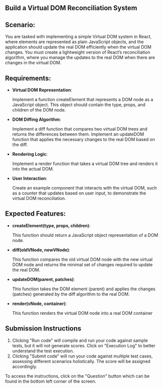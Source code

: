 ## Build a Virtual DOM Reconciliation System
## Scenario:
You are tasked with implementing a simple Virtual DOM system in React, where elements are represented as plain JavaScript objects, and the application should update the real DOM efficiently when the virtual DOM changes. You must create a lightweight version of React’s reconciliation algorithm, where you manage the updates to the real DOM when there are changes in the virtual DOM.

## Requirements:
- **Virtual DOM Representation**:

  Implement a function createElement that represents a DOM node as a JavaScript object. This object should contain the type, props, and children of the DOM node.

- **DOM Diffing Algorithm**:

  Implement a diff function that compares two virtual DOM trees and returns the differences between them.
  Implement an updateDOM function that applies the necessary changes to the real DOM based on the diff.

- **Rendering Logic**:

  Implement a render function that takes a virtual DOM tree and renders it into the actual DOM.

- **User Interaction**:

  Create an example component that interacts with the virtual DOM, such as a counter that updates based on user input, to demonstrate the virtual DOM reconciliation.

## Expected Features:
- **createElement(type, props, children)**:

  This function should return a JavaScript object representation of a DOM node.

- **diff(oldVNode, newVNode)**:

  This function compares the old virtual DOM node with the new virtual DOM node and returns the minimal set of changes required to update the real DOM.

- **updateDOM(parent, patches)**:

  This function takes the DOM element (parent) and applies the changes (patches) generated by the diff algorithm to the real DOM.

- **render(vNode, container)**:

  This function renders the virtual DOM node into a real DOM container

## Submission Instructions
1. Clicking "Run code" will compile and run your code against sample tests, but it will not generate scores. Click on "Execution Log" to better understand the test execution.
2. Clicking "Submit code" will run your code against multiple test cases, assessing different scenarios holistically. The score will be assigned accordingly.

To access the instructions, click on the "Question" button which can be found in the bottom left corner of the screen.
